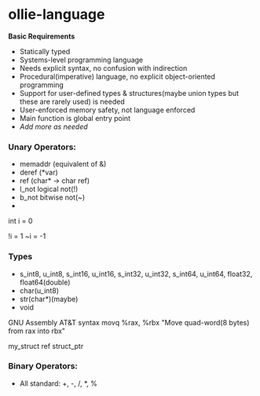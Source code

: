 # ollie-language

**Basic Requirements**
- Statically typed
- Systems-level programming language
- Needs explicit syntax, no confusion with indirection
- Procedural(imperative) language, no explicit object-oriented programming
- Support for user-defined types & structures(maybe union types but these are rarely used) is needed
- User-enforced memory safety, not language enforced
- Main function is global entry point
- *Add more as needed*

<unary-operator><expression>


### Unary Operators:
 - memaddr (equivalent of &) 
 - deref (*var)
 - ref (char* -> char ref)
 - l_not logical not(!)
 - b_not bitwise not(~)
 - 

 int i = 0 

!i = 1
~i = -1


### Types
- s_int8, u_int8, s_int16, u_int16, s_int32, u_int32, s_int64, u_int64, float32, float64(double)
- char(u_int8)
- str(char*)(maybe)
- void

GNU Assembly AT&T syntax
movq %rax, %rbx "Move quad-word(8 bytes) from rax into rbx"


 my_struct ref struct_ptr

### Binary Operators:
 - All standard: +, -, /, *, %

